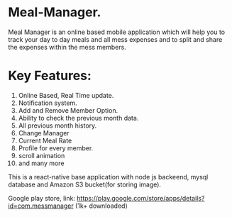 # Meal-Manager.
Meal Manager is an online based mobile application which will help you to track your day to day meals and all mess expenses and to split and share the expenses within the mess members.

# Key Features:

1) Online Based, Real Time update.
2) Notification system.
3) Add and Remove Member Option.
4) Ability to check the previous month data.
5) All previous month history.
6) Change Manager
7) Current Meal Rate
8) Profile for every member.
9) scroll animation
10) and many more

This is a react-native base application with node js backeend, mysql database and Amazon S3 bucket(for storing image).

Google play store, link: https://play.google.com/store/apps/details?id=com.messmanager
(1k+ downloaded)
